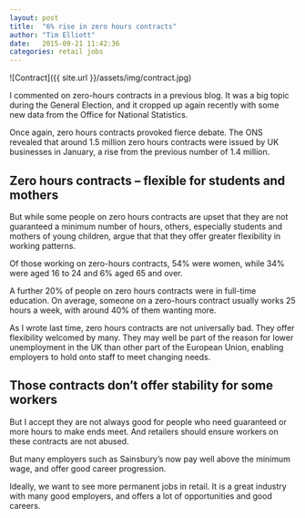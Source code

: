 ```yaml
---
layout: post
title:  "6% rise in zero hours contracts"
author: "Tim Elliott"
date:   2015-09-21 11:42:36
categories: retail jobs
---
```


![Contract]({{ site.url }}/assets/img/contract.jpg)

I commented on zero-hours contracts in a previous blog.
It was a big topic during the General Election, and it cropped up again recently with some new data from the Office for National Statistics.

Once again, zero hours contracts provoked fierce debate. The ONS revealed that around 1.5 million zero hours contracts were issued by UK businesses in January, a rise from the previous number of 1.4 million.

## Zero hours contracts – flexible for students and mothers

But while some people on zero hours contracts are upset that they are not guaranteed a minimum number of hours, others, especially students and mothers of young children, argue that that they offer greater flexibility in working patterns.

Of those working on zero-hours contracts, 54% were women, while 34% were aged 16 to 24 and 6% aged 65 and over.

A further 20% of people on zero hours contracts were in full-time education. On average, someone on a zero-hours contract usually works 25 hours a week, with around 40% of them wanting more.

As I wrote last time, zero hours contracts are not universally bad. They offer flexibility welcomed by many. They may well be part of the reason for lower unemployment in the UK than other part of the European Union, enabling employers to hold onto staff to meet changing needs.

## Those contracts don’t offer stability for some workers

But I accept they are not always good for people who need guaranteed or more hours to make ends meet. And retailers should ensure workers on these contracts are not abused.

But many employers such as Sainsbury’s now pay well above the minimum wage, and offer good career progression. 

Ideally, we want to see more permanent jobs in retail. It is a great industry with many good employers, and offers a lot of opportunities and good careers.


